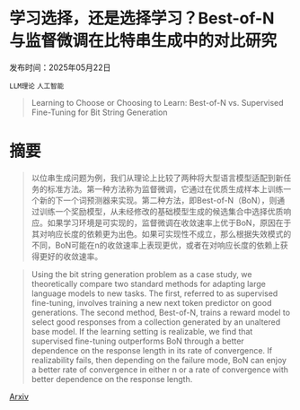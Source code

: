 # 学习选择，还是选择学习？Best-of-N 与监督微调在比特串生成中的对比研究

发布时间：2025年05月22日

`LLM理论` `人工智能`

> Learning to Choose or Choosing to Learn: Best-of-N vs. Supervised Fine-Tuning for Bit String Generation

# 摘要

> 以位串生成问题为例，我们从理论上比较了两种将大型语言模型适配到新任务的标准方法。第一种方法称为监督微调，它通过在优质生成样本上训练一个新的下一个词预测器来实现。第二种方法，即Best-of-N（BoN），则通过训练一个奖励模型，从未经修改的基础模型生成的候选集合中选择优质响应。如果学习环境是可实现的，监督微调在收敛速率上优于BoN，原因在于其对响应长度的依赖更为出色。如果可实现性不成立，那么根据失效模式的不同，BoN可能在n的收敛速率上表现更优，或者在对响应长度的依赖上获得更好的收敛速率。

> Using the bit string generation problem as a case study, we theoretically compare two standard methods for adapting large language models to new tasks. The first, referred to as supervised fine-tuning, involves training a new next token predictor on good generations. The second method, Best-of-N, trains a reward model to select good responses from a collection generated by an unaltered base model. If the learning setting is realizable, we find that supervised fine-tuning outperforms BoN through a better dependence on the response length in its rate of convergence. If realizability fails, then depending on the failure mode, BoN can enjoy a better rate of convergence in either n or a rate of convergence with better dependence on the response length.

[Arxiv](https://arxiv.org/abs/2505.17288)